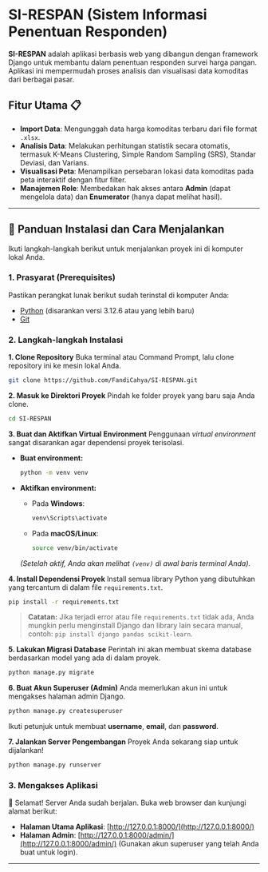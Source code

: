 
# SI-RESPAN (Sistem Informasi Penentuan Responden)

**SI-RESPAN** adalah aplikasi berbasis web yang dibangun dengan framework Django untuk membantu dalam penentuan responden survei harga pangan. Aplikasi ini mempermudah proses analisis dan visualisasi data komoditas dari berbagai pasar.

## Fitur Utama 📋

  - **Import Data**: Mengunggah data harga komoditas terbaru dari file format `.xlsx`.
  - **Analisis Data**: Melakukan perhitungan statistik secara otomatis, termasuk K-Means Clustering, Simple Random Sampling (SRS), Standar Deviasi, dan Varians.
  - **Visualisasi Peta**: Menampilkan persebaran lokasi data komoditas pada peta interaktif dengan fitur filter.
  - **Manajemen Role**: Membedakan hak akses antara **Admin** (dapat mengelola data) dan **Enumerator** (hanya dapat melihat hasil).

-----

## 🚀 Panduan Instalasi dan Cara Menjalankan

Ikuti langkah-langkah berikut untuk menjalankan proyek ini di komputer lokal Anda.

### 1\. Prasyarat (Prerequisites)

Pastikan perangkat lunak berikut sudah terinstal di komputer Anda:

  - [Python](https://www.python.org/downloads/) (disarankan versi 3.12.6 atau yang lebih baru)
  - [Git](https://git-scm.com/downloads/)

### 2\. Langkah-langkah Instalasi

**1. Clone Repository**
Buka terminal atau Command Prompt, lalu clone repository ini ke mesin lokal Anda.

```bash
git clone https://github.com/FandiCahya/SI-RESPAN.git
```

**2. Masuk ke Direktori Proyek**
Pindah ke folder proyek yang baru saja Anda clone.

```bash
cd SI-RESPAN
```

**3. Buat dan Aktifkan Virtual Environment**
Penggunaan *virtual environment* sangat disarankan agar dependensi proyek terisolasi.

  * **Buat environment:**

    ```bash
    python -m venv venv
    ```

  * **Aktifkan environment:**

      * Pada **Windows**:
        ```cmd
        venv\Scripts\activate
        ```
      * Pada **macOS/Linux**:
        ```bash
        source venv/bin/activate
        ```

    *(Setelah aktif, Anda akan melihat `(venv)` di awal baris terminal Anda).*

**4. Install Dependensi Proyek**
Install semua library Python yang dibutuhkan yang tercantum di dalam file `requirements.txt`.

```bash
pip install -r requirements.txt
```

> **Catatan:** Jika terjadi error atau file `requirements.txt` tidak ada, Anda mungkin perlu menginstall Django dan library lain secara manual, contoh: `pip install django pandas scikit-learn`.

**5. Lakukan Migrasi Database**
Perintah ini akan membuat skema database berdasarkan model yang ada di dalam proyek.

```bash
python manage.py migrate
```

**6. Buat Akun Superuser (Admin)**
Anda memerlukan akun ini untuk mengakses halaman admin Django.

```bash
python manage.py createsuperuser
```

Ikuti petunjuk untuk membuat **username**, **email**, dan **password**.

**7. Jalankan Server Pengembangan**
Proyek Anda sekarang siap untuk dijalankan\!

```bash
python manage.py runserver
```

### 3\. Mengakses Aplikasi

🎉 Selamat\! Server Anda sudah berjalan. Buka web browser dan kunjungi alamat berikut:

  - **Halaman Utama Aplikasi**: [http://127.0.0.1:8000/](http://127.0.0.1:8000/)
  - **Halaman Admin**: [http://127.0.0.1:8000/admin/](http://127.0.0.1:8000/admin/) (Gunakan akun superuser yang telah Anda buat untuk login).

-----
